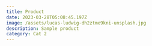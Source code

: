 ```yaml
---
title: Product
date: 2023-03-28T05:08:45.197Z
image: /assets/lucas-ludwig-dh2ztme9kni-unsplash.jpg
description: S﻿ample product
category: Cat 2
---
```

